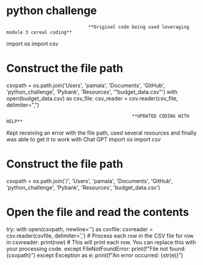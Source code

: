 # python challenge 
                                  **Original code being used leveraging module 3 cereal coding**
import os
import csv

# Construct the file path
csvpath = os.path.join('Users', 'pamala', 'Documents', 'GitHub', 'python_challenge', 'Pybank', 'Resources', '"budget_data.csv"')
with open(budget_data.csv) as csv_file:
    csv_reader = csv.reader(csv_file, delimiter=",")

                                                  **UPDATED CODING WITH HELP**
Kept receiving an error with the file path, used several resources and finally was able to get it to work with Chat GPT 
import os
import csv

# Construct the file path
csvpath = os.path.join('/', 'Users', 'pamala', 'Documents', 'GitHub', 'python_challenge', 'Pybank', 'Resources', 'budget_data.csv')

# Open the file and read the contents
try:
    with open(csvpath, newline='') as csvfile:
        csvreader = csv.reader(csvfile, delimiter=',')
        # Process each row in the CSV file
        for row in csvreader:
            print(row)  # This will print each row. You can replace this with your processing code.
except FileNotFoundError:
    print(f"File not found: {csvpath}")
except Exception as e:
    print(f"An error occurred: {str(e)}")
